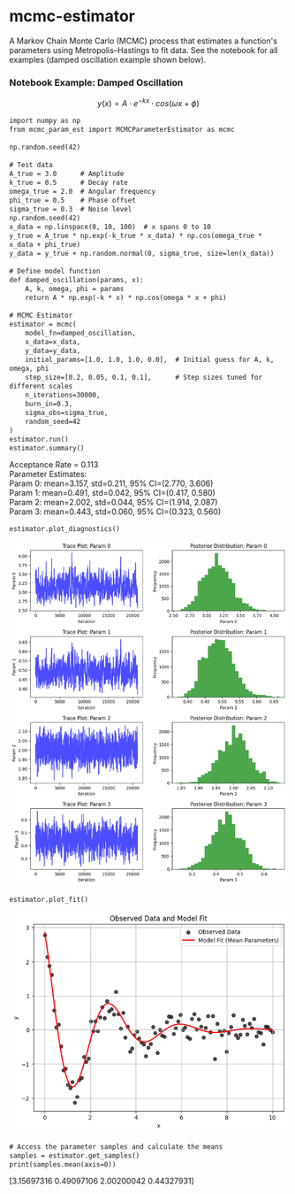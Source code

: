 # mcmc-estimator
A Markov Chain Monte Carlo (MCMC) process that estimates a function's parameters using Metropolis–Hastings to fit data. See the notebook for all examples (damped oscillation example shown below).

### Notebook Example: Damped Oscillation
$$y(x)=A⋅e^{−kx}⋅cos(ωx+ϕ)$$

```
import numpy as np
from mcmc_param_est import MCMCParameterEstimator as mcmc

np.random.seed(42)

# Test data
A_true = 3.0      # Amplitude
k_true = 0.5      # Decay rate
omega_true = 2.0  # Angular frequency
phi_true = 0.5    # Phase offset
sigma_true = 0.3  # Noise level
np.random.seed(42)
x_data = np.linspace(0, 10, 100)  # x spans 0 to 10
y_true = A_true * np.exp(-k_true * x_data) * np.cos(omega_true * x_data + phi_true)
y_data = y_true + np.random.normal(0, sigma_true, size=len(x_data))

# Define model function
def damped_oscillation(params, x):
    A, k, omega, phi = params
    return A * np.exp(-k * x) * np.cos(omega * x + phi)

# MCMC Estimator
estimator = mcmc(
    model_fn=damped_oscillation,
    x_data=x_data,
    y_data=y_data,
    initial_params=[1.0, 1.0, 1.0, 0.0],  # Initial guess for A, k, omega, phi
    step_size=[0.2, 0.05, 0.1, 0.1],      # Step sizes tuned for different scales
    n_iterations=30000,
    burn_in=0.3,
    sigma_obs=sigma_true,
    random_seed=42
)
estimator.run()
estimator.summary()
```
Acceptance Rate = 0.113  
Parameter Estimates:  
Param 0: mean=3.157, std=0.211, 95% CI=(2.770, 3.606)  
Param 1: mean=0.491, std=0.042, 95% CI=(0.417, 0.580)  
Param 2: mean=2.002, std=0.044, 95% CI=(1.914, 2.087)  
Param 3: mean=0.443, std=0.060, 95% CI=(0.323, 0.560)  
```
estimator.plot_diagnostics()
```

![vizmath](assets/est_3_trace.png)
```
estimator.plot_fit()
```
![vizmath](assets/est_3_fit.png)
```
# Access the parameter samples and calculate the means
samples = estimator.get_samples()
print(samples.mean(axis=0))
```
[3.15697316 0.49097106 2.00200042 0.44327931]